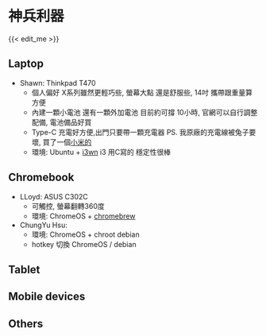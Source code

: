 # 神兵利器
{{< edit_me >}}

## Laptop
 - Shawn: Thinkpad T470
   - 個人偏好 X系列雖然更輕巧些, 螢幕大點 還是舒服些, 14吋 攜帶跟重量算方便
   - 內建一顆小電池 還有一顆外加電池 目前約可撐 10小時, 官網可以自行調整配備, 電池備品好買
   - Type-C 充電好方便,出門只要帶一顆充電器 PS. 我原廠的充電線被兔子要壞, 買了一個[小米的](https://item.mi.com/1170700024.html)
   - 環境: Ubuntu + [i3wn](https://i3wm.org/) i3 用C寫的 穩定性很棒
   
## Chromebook
 - LLoyd: ASUS C302C
   - 可觸控, 螢幕翻轉360度
   - 環境: ChromeOS + [chromebrew](https://github.com/skycocker/chromebrew)
 - ChungYu Hsu: 
   - 環境: ChromeOS + chroot debian
   - hotkey 切換 ChromeOS / debian
   
## Tablet

## Mobile devices

## Others
 
